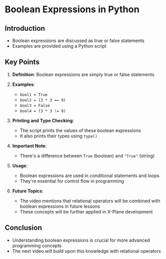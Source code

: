 # Boolean Expressions in Python

## Introduction

- Boolean expressions are discussed as true or false statements
- Examples are provided using a Python script

## Key Points

1. **Definition**: Boolean expressions are simply true or false statements

2. **Examples**:

   - `bool1 = True`
   - `bool2 = (3 * 3 == 9)`
   - `bool3 = False`
   - `bool4 = (3 * 3 != 9)`

3. **Printing and Type Checking**:

   - The script prints the values of these boolean expressions
   - It also prints their types using `type()`

4. **Important Note**:

   - There's a difference between `True` (boolean) and `"True"` (string)

5. **Usage**:

   - Boolean expressions are used in conditional statements and loops
   - They're essential for control flow in programming

6. **Future Topics**:
   - The video mentions that relational operators will be combined with boolean expressions in future lessons
   - These concepts will be further applied in X-Plane development

## Conclusion

- Understanding boolean expressions is crucial for more advanced programming concepts
- The next video will build upon this knowledge with relational operators
